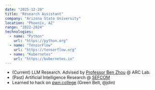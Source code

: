 ```yaml
---
date: "2025-12-28"
title: "Research Assistant"
company: "Arizona State University"
location: "Phoenix, AZ"
range: "2022-2024"
technologies:
  - name: "Python"
    url: "https://python.org"
  - name: "TensorFlow"
    url: "https://tensorflow.org"
  - name: "Kubernetes"
    url: "https://kubernetes.io"
---
```


- (Current) LLM Research. Advised by [Professor Ben Zhou](http://xuanyu.me/) @ ARC Lab.
- (Past) Artificial Intelligence Research @ [SEFCOM](https://sefcom.asu.edu/)
- Learned to hack on [pwn.college](https://pwn.college/) (Green Belt, @jdin)
